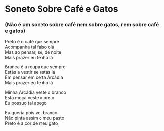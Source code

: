 <!-- pt :: Soneto Sobre Café e Gatos :: 2023-01-22 17:51:55 -->

# Soneto Sobre Café e Gatos

### (Não é um soneto sobre café nem sobre gatos, nem sobre café e gatos)

Preto é o café que sempre  
Acompanha tal falso olá  
Mas ao pensar, só, de noite  
Mais prazer eu tenho lá  

Branca é a roupa que sempre  
Estás a vestir se estás lá  
Em pensar em certa Arcádia  
Mais prazer eu tenho lá  

Minha Arcádia veste o branco  
Esta moça veste o preto  
Eu possuo tal apego  

Eu queria pois ver branco  
Não pinta assim o meu pasto  
Preto é a cor de meu gato  
